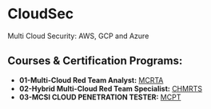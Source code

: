 # CloudSec
Multi Cloud Security: AWS, GCP and Azure

## Courses & Certification Programs:
+ **01-Multi-Cloud Red Team Analyst:** [MCRTA](https://github.com/h4md153v63n/CloudSec/blob/main/01_MCRTA/README.md)
+ **02-Hybrid Multi-Cloud Red Team Specialist:** [CHMRTS]()
+ **03-MCSI CLOUD PENETRATION TESTER:** [MCPT]()
